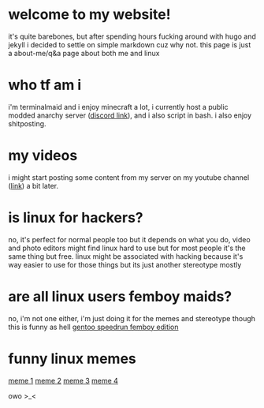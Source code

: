 # welcome to my website!
it's quite barebones, but after spending hours fucking around with hugo and jekyll i decided to settle on simple markdown cuz why not. this page is just a about-me/q&a page about both me and linux

# who tf am i
i'm terminalmaid and i enjoy minecraft a lot, i currently host a public modded anarchy server ([discord link](https://discord.gg/cAPkZUhA8n)), and i also script in bash. i also enjoy shitposting.

# my videos
i might start posting some content from my server on my youtube channel ([link](https://m.youtube.com/channel/UCOHGrQf_8o57I9hg0G1DSrA)) a bit later.

# is linux for hackers?
no, it's perfect for normal people too but it depends on what you do, video and photo editors might find linux hard to use but for most people it's the same thing but free. linux might be associated with hacking because it's way easier to use for those things but its just another stereotype mostly

# are all linux users femboy maids?
no, i'm not one either, i'm just doing it for the memes and stereotype
though this is funny as hell [gentoo speedrun femboy edition](https://youtu.be/uqrqbk93v5Y)

# funny linux memes
[meme 1](https://youtu.be/G73pZL1aw5c)
[meme 2](https://youtu.be/VjGSMUep6_4)
[meme 3](https://youtu.be/hbhoAr8GV98)
[meme 4](https://youtu.be/FWW7SUbjicg)

owo >_<
